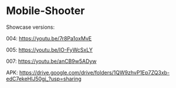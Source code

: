 # Mobile-Shooter
 Showcase versions:
 
 004: https://youtu.be/7r8Pa1oxMvE
 
 005: https://youtu.be/IO-FyWcSxLY
 
 007: https://youtu.be/anCB9w5ADyw
 
 APK: https://drive.google.com/drive/folders/1QW9zhvP1Ep7ZQ3xb-edC7ekeHlJ50gj_?usp=sharing
